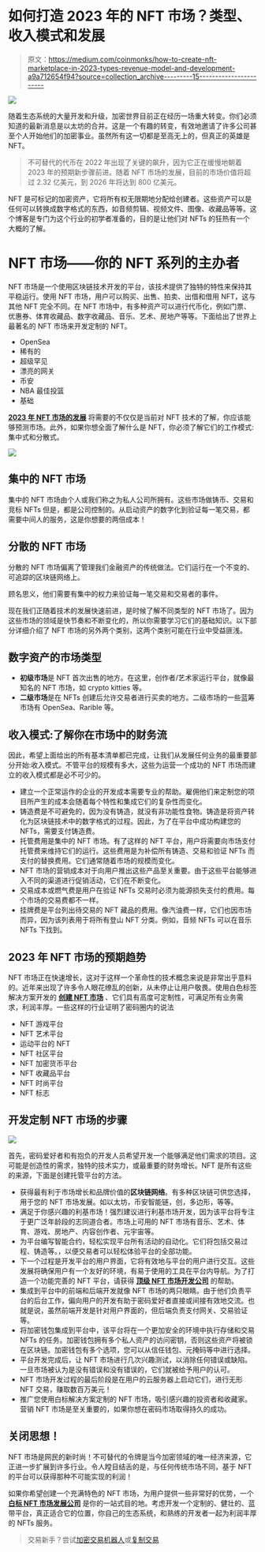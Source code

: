 # 如何打造 2023 年的 NFT 市场？类型、收入模式和发展

> 原文：<https://medium.com/coinmonks/how-to-create-nft-marketplace-in-2023-types-revenue-model-and-development-a9a712654f94?source=collection_archive---------15----------------------->

![](img/1f5bb54eb182e4dbbec7d6a0ebf70c27.png)

随着生态系统的大量开发和升级，加密世界目前正在经历一场重大转变。你们必须知道的最新消息是以太坊的合并。这是一个有趣的转变，有效地邀请了许多公司甚至个人开始他们的加密事业。虽然所有这一切都是至高无上的，但真正的英雄是 NFT。

> 不可替代的代币在 2022 年出现了关键的飙升，因为它正在缓慢地朝着 2023 年的预期新步骤前进。随着 NFT 市场的发展，目前的市场价值将超过 2.32 亿美元，到 2026 年将达到 800 亿美元。

NFT 是可标记的加密资产，它将所有权无限期地分配给创建者。这些资产可以是任何可以转换成数字格式的东西，如音频剪辑、视频文件、图像、收藏品等等。这个博客是专门为这个行业的初学者准备的，目的是让他们对 NFTs 的狂热有一个大概的了解。

# **NFT 市场——你的 NFT 系列的主办者**

NFT 市场是一个使用区块链技术开发的平台，该技术提供了独特的特性来保持其平稳运行。使用 NFT 市场，用户可以购买、出售、拍卖、出借和借用 NFT，这与其他 NFT 完全不同。在 NFT 市场中，有多种资产可以进行代币化，例如门票、优惠券、体育收藏品、数字收藏品、音乐、艺术、房地产等等。下面给出了世界上最著名的 NFT 市场来开发定制的 NFT。

*   OpenSea
*   稀有的
*   超级罕见
*   漂亮的网关
*   币安
*   NBA 最佳投篮
*   基础

[**2023 年 NFT 市场的发展**](https://blog.cryptostars.is/nft-marketplace-development-a-2023-startup-guide-47f50e2bf16b) 将需要的不仅仅是当前对 NFT 技术的了解，你应该能够预测市场。此外，如果你想全面了解什么是 NFT，你必须了解它们的工作模式:集中式和分散式。

![](img/658161bf21c4674492f0ec82719e471a.png)

## **集中的 NFT 市场**

集中的 NFT 市场由个人或我们称之为私人公司所拥有。这些市场做铸币、交易和竞标 NFTs 但是，都是公司控制的。从启动资产的数字化到验证每一笔交易，都需要中间人的服务，这是你想要的两倍成本！

## **分散的 NFT 市场**

分散的 NFT 市场偏离了管理我们金融资产的传统做法。它们运行在一个不变的、可追踪的区块链网络上。

顾名思义，他们需要有集中的权力来验证每一笔交易和交易者的事件。

现在我们正随着技术的发展快速前进，是时候了解不同类型的 NFT 市场了。因为这些市场的领域是快节奏和不断变化的，所以你需要学习它们的基础知识。以下部分详细介绍了 NFT 市场的另外两个类别，这两个类别可能在行业中受益匪浅。

## **数字资产的市场类型**

*   **初级市场**是 NFT 首次出售的地方。在这里，创作者/艺术家运行平台，就像最知名的 NFT 市场，如 crypto kitties 等。
*   **二级市场**是在 NFTs 创建后允许交易者进行买卖的地方。二级市场的一些蓝筹市场有 OpenSea、Rarible 等。

## **收入模式:了解你在市场中的财务流**

因此，希望上面给出的所有基本清单都已完成，让我们从发展任何业务的最重要部分开始:收入模式。不管平台的规模有多大，这些为运营一个成功的 NFT 市场而建立的收入模式都是必不可少的。

*   建立一个正常运作的企业的开发成本需要专业的帮助。雇佣他们来定制您的项目所产生的成本会随着每个特性和集成它们的复杂性而变化。
*   铸造费是不可避免的，因为没有铸造，就没有非功能性食物。铸造是将资产转化为区块链技术中的数字格式的过程。因此，为了在平台中成功构建您的 NFTs，需要支付铸造费。
*   托管费用是集中的 NFT 市场。有了这样的 NFT 平台，用户将需要向市场支付托管费来维持它们的运行。这些费用是为补偿所有铸造、交易和验证 NFTs 而支付的替换费用。它们通常随着市场的规模而变化。
*   NFT 市场的营销成本对于向用户推出这些产品至关重要。由于这些平台能够进入不同的渠道进行促销活动，它们在不断变化。
*   交易成本或燃气费是用户在验证 NFTs 交易时必须为能源损失支付的费用。每个市场的交易费都不一样。
*   挂牌费是平台列出待交易的 NFT 藏品的费用。像汽油费一样，它们也因市场而异，因为该列表用于将所有登山 NFT 分类。例如，音频 NFTs 可以在音乐 NFTs 下找到。

## **2023 年 NFT 市场的预期趋势**

NFT 市场正在快速增长，这对于这样一个革命性的技术概念来说是非常出乎意料的。近年来出现了许多令人眼花缭乱的创新，从未停止让用户敬畏。使用白色标签解决方案开发的 [**创建 NFT 市场**](https://www.appdupe.com/nft-marketplace-development) 、它们具有高度可定制性，可满足所有业务需求，利润丰厚。一些这样的行业证明了密码圈内的说法

*   NFT 游戏平台
*   NFT 艺术平台
*   运动平台的 NFT
*   NFT 社区平台
*   NFT 加密货币平台
*   NFT 收藏品平台
*   NFT 时尚平台
*   NFT 标志

## **开发定制 NFT 市场的步骤**

![](img/1c1e6b63cb8152f0667876034abe1ad2.png)

首先，密码爱好者和有抱负的开发人员希望开发一个能够满足他们需求的项目。这可能是创造性的需求，独特的技术实力，或最重要的财务增长。NFT 是所有这些的来源，下面是创建托管平台的方法。

*   获得最有利于市场增长和品牌价值的**区块链网络**。有多种区块链可供您选择，用于您的 NFT 市场发展。如以太坊，币安智能链，创，多边形，等等。
*   满足于你感兴趣的利基市场！强烈建议进行利基市场开发，因为该平台将专注于更广泛年龄段的志同道合者。市场上可用的 NFT 市场有音乐、艺术、体育、游戏、房地产、内容创作者、元宇宙等。
*   为平台编写智能合约，轻松实现平台所有活动的自动化。它们将包括交易过程、铸造等。，以便交易者可以轻松体验平台的全部功能。
*   下一个过程是开发平台的用户界面，它将有效地与平台的用户进行交互。这些发展将确保用户有一个友好的环境，有易于使用的工具在平台内导航。为了打造一个功能完善的 NFT 平台，请获得 [**顶级 NFT 市场开发公司**](https://blog.cryptostars.is/top-10-popular-nft-marketplace-development-companies-in-2022-75123c2ad544) 的帮助。
*   集成到平台中的前端和后端开发就像 NFT 市场的两只眼睛。由于他们负责平台的后台工作，偏向用户的开发有助于密码爱好者直接或间接有效地交流。也就是说，虽然前端开发是针对用户界面的，但后端负责支付网关、交易验证等。
*   将加密钱包集成到平台中，该平台将在一个更加安全的环境中执行存储和交易 NFTs 的任务。加密钱包拥有多个私人资产的访问密钥，否则这些资产将被锁在区块链。加密钱包有多个选项，您可以从信任钱包、元掩码等中进行选择。
*   平台开发完成后，让 NFT 市场进行几次兴趣测试，以消除任何错误或缺陷。一旦市场被认为是没有错误和没有错误的，它们就被给予用户的认可。
*   NFT 市场开发过程的最后阶段是在用户的云服务器上启动它们，进行无形 NFT 交易，赚取数百万美元！
*   推广您使用白标解决方案定制的 NFT 市场，吸引感兴趣的投资者和收藏家。营销 NFT 市场是至关重要的，如果你想在密码市场取得持久的成功。

## **关闭思想！**

NFT 市场是网民的新时尚！不可替代的令牌是当今加密领域的唯一经济来源，它正进一步扩展到许多行业。令人瞠目结舌的是，与任何传统市场不同，基于 NFT 的平台可以获得那种不可能实现的利润！

如果你希望创建一个充满特色的 NFT 市场，为用户提供一些非常好的优势，一个 [**白标 NFT 市场发展公司**](https://www.appdupe.com/nft-marketplace-development) 是你的一站式目的地。考虑开发一个定制的、健壮的、蓝带平台，真正适合它的位置，你自己的生态系统，和熟练的开发者一起为利润丰厚的 NFTs 服务。

> 交易新手？尝试[加密交易机器人](/coinmonks/crypto-trading-bot-c2ffce8acb2a)或[复制交易](/coinmonks/top-10-crypto-copy-trading-platforms-for-beginners-d0c37c7d698c)